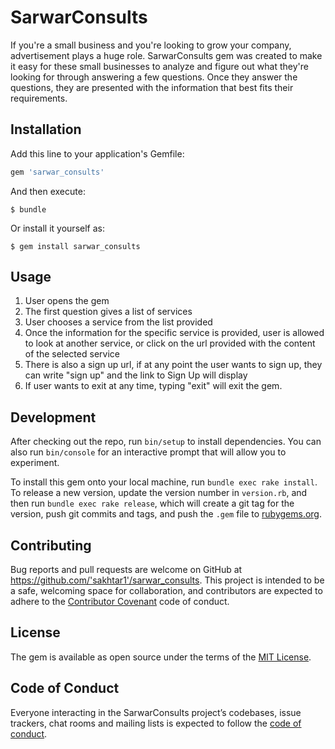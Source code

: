 # SarwarConsults

If you're a small business and you're looking to grow your company, advertisement plays a huge role. SarwarConsults gem was created to make it easy for these small businesses to analyze and figure out what they're looking for through answering a few questions. Once they answer the questions, they are presented with the information that best fits their requirements.


## Installation

Add this line to your application's Gemfile:

```ruby
gem 'sarwar_consults'
```

And then execute:

    $ bundle

Or install it yourself as:

    $ gem install sarwar_consults

## Usage

1. User opens the gem
2. The first question gives a list of services
3. User chooses a service from the list provided
4. Once the information for the specific service is provided, user is allowed to look at another service, or click on the url provided with the content of the selected service
4. There is also a sign up url, if at any point the user wants to sign up, they can write "sign up" and the link to Sign Up will display
5. If user wants to exit at any time, typing "exit" will exit the gem.

## Development

After checking out the repo, run `bin/setup` to install dependencies. You can also run `bin/console` for an interactive prompt that will allow you to experiment.

To install this gem onto your local machine, run `bundle exec rake install`. To release a new version, update the version number in `version.rb`, and then run `bundle exec rake release`, which will create a git tag for the version, push git commits and tags, and push the `.gem` file to [rubygems.org](https://rubygems.org).

## Contributing

Bug reports and pull requests are welcome on GitHub at https://github.com/'sakhtar1'/sarwar_consults. This project is intended to be a safe, welcoming space for collaboration, and contributors are expected to adhere to the [Contributor Covenant](http://contributor-covenant.org) code of conduct.

## License

The gem is available as open source under the terms of the [MIT License](https://opensource.org/licenses/MIT).

## Code of Conduct

Everyone interacting in the SarwarConsults project’s codebases, issue trackers, chat rooms and mailing lists is expected to follow the [code of conduct](https://github.com/'sakhtar1'/sarwar_consults/blob/master/CODE_OF_CONDUCT.md).

